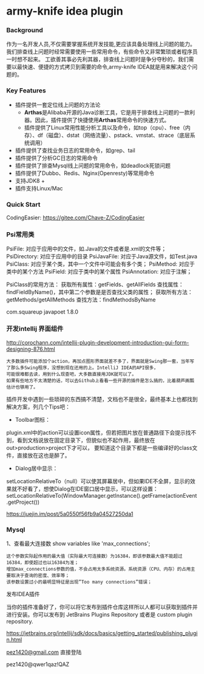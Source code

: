 

# army-knife idea plugin

### Background
作为一名开发人员,不仅需要掌握系统开发技能,更应该具备处理线上问题的能力。
我们排查线上问题时经常需要使用一些常用命令，有些命令又非常繁琐或者程序员一时想不起来。
工欲善其事必先利其器，排查线上问题时是争分夺秒的，我们需要以最快速、便捷的方式拷贝到需要的命令,army-knife IDEA就是用来解决这个问题的。

### Key Features

+ 插件提供一套定位线上问题的方法论
    + **Arthas**是Alibaba开源的Java诊断工具，它是用于排查线上问题的一款利器。因此，插件提供了快捷使用**Arthas**常用命令的快速方式。
    + 插件提供了Linux常用性能分析工具以及命令，如top（cpu）、free（内存）、df（磁盘）、dstat（网络流量）、pstack、vmstat、strace（底层系统调用）
+ 插件提供了查找业务日志的常用命令，如grep、tail
+ 插件提供了分析GC日志的常用命令
+ 插件提供了排查Mysql线上问题的常用命令，如deadlock死锁问题
+ 插件提供了Dubbo、Redis、Nginx(Openresty)等常用命令
+ 支持JDK8 +
+ 插件支持Linux/Mac

### Quick Start





CodingEasier:
https://gitee.com/Chave-Z/CodingEasier



### Psi常用类
PsiFile: 对应于应用中的文件，如.Java的文件或者是.xml的文件等；
PsiDirectory: 对应于应用中的目录
PsiJavaFile: 对应于Java源文件，如Test.java
PsiClass: 对应于某个类，其中一个文件中可能会有多个类；
PsiMethod: 对应于类中的某个方法
PsiField: 对应于类中的某个属性
PsiAnnotation: 对应于注解；


PsiClass的常用方法：
获取所有属性：getFields、getAllFields
查找属性：findFieldByName()，其中第二个参数是是否查找父类的属性；
获取所有方法：getMethods/getAllMethods
查找方法：findMethodsByName


<dependency>
    <groupId>com.squareup</groupId>
    <artifactId>javapoet</artifactId>
    <version>1.8.0</version>
</dependency>


### 开发intellij 界面组件
http://corochann.com/intellij-plugin-development-introduction-gui-form-designing-876.html

```
大多数插件可能添加个action，再加点图形界面就差不多了，界面就是Swing那一套，当年写了那么多Swing程序，没想到现在还用的上。IntelliJ IDEA的API很多，
可能很难都去读，用到什么现查吧，大多数直接用JDK就可以了。
如果有些地方不太清楚的话，可以去Github上看看一些开源的插件是怎么搞的，比着葫芦画瓢估计也够用了。
```

插件开发中遇到一些琐碎的东西搞不清楚，文档也不是很全，最终基本上也都找到解决方案，列几个Tips吧：

+ Toolbar图标：

plugin.xml中的action可以设置icon属性，但若把图片放在普通路径下会提示找不到，看到文档说放在固定目录下，但貌似也不起作用，最终放在out>production>project下才可以，
要知道这个目录下都是一些编译好的class文件，直接放在这也是醉了。

+ Dialog居中显示：

setLocationRelativeTo（null）可以使其屏幕居中，但如果IDE不全屏，显示的效果就不好看了，想使Dialog在IDE窗口居中显示，可以这样设置：
setLocationRelativeTo(WindowManager.getInstance().getFrame(actionEvent.getProject())

https://juejin.im/post/5a0550f56fb9a04527250da1

### Mysql

1、查看最大连接数
show variables like 'max_connections';

```
这个参数实际起作用的最大值（实际最大可连接数）为16384，即该参数最大值不能超过16384，即使超过也以16384为准；
增加max_connections参数的值，不会占用太多系统资源。系统资源（CPU、内存）的占用主要取决于查询的密度、效率等；
该参数设置过小的最明显特征是出现”Too many connections”错误；
```

发布IDEA插件

当你的插件准备好了，你可以将它发布到插件仓库这样所以人都可以获取到插件并进行安装。你可以发布到
JetBrains Plugins Repository 或者是 custom plugin repository.

https://jetbrains.org/intellij/sdk/docs/basics/getting_started/publishing_plugin.html

pez1420@gmail.com 直接登陆

pez1420@qwer1qaz!QAZ

